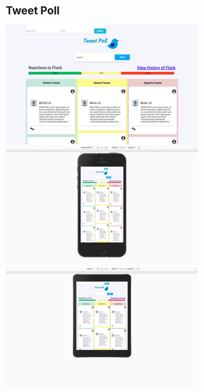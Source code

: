 # Tweet Poll

![Desktop View](app_images/Tweet_Poll_Desktop.jpg)
![Mobile View](app_images/Tweet_Poll_Mobile.jpg)
![Tablet View](app_images/Tweet_Poll_Tablet.jpg)


